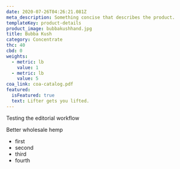 ```yaml
---
date: 2020-07-26T04:26:21.081Z
meta_description: Something concise that describes the product.
templateKey: product-details
product_image: bubbakushhand.jpg
title: Bubba Kush
category: Concentrate
thc: 40
cbd: 0
weights:
  - metric: lb
    value: 1
  - metric: lb
    value: 5
coa_link: coa-catalog.pdf
featured:
  isFeatured: true
  text: Lifter gets you lifted.
---
```

Testing the editorial workflow

Better wholesale hemp

* first
* second
* third
* fourth